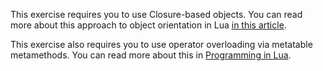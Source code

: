 This exercise requires you to use Closure-based objects. You can read more about this approach to object orientation in Lua [in this article][oot].

This exercise also requires you to use operator overloading via metatable metamethods. You can read more about this in [Programming in Lua][am].

[oot]: http://lua-users.org/wiki/ObjectOrientationTutorial
[am]: https://www.lua.org/pil/13.1.html
